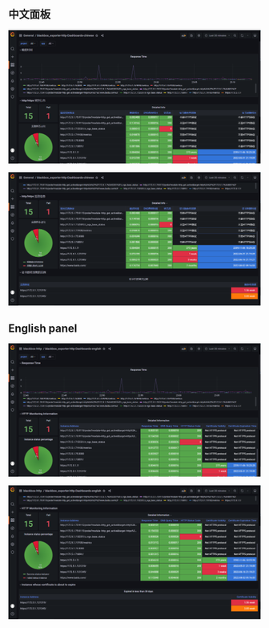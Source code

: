 ## 中文面板

![chinese1](blackbox_exporter-http-Dashboards-chinese.png)

![chinese2](blackbox_exporter-http-Dashboards-chinese2.png)

## English panel

![english1](blackbox_exporter-http-Dashboards-english.png)

![english2](blackbox_exporter-http-Dashboards-english2.png)